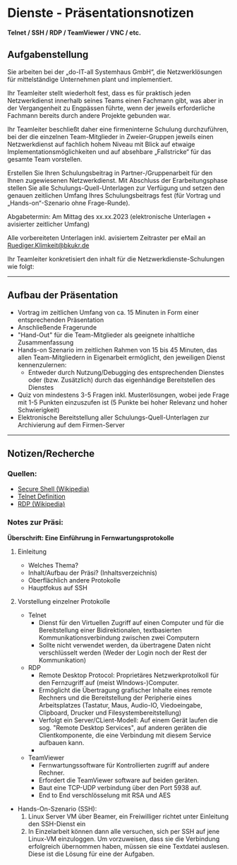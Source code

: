 # Dienste - Präsentationsnotizen

**Telnet / SSH / RDP / TeamViewer / VNC / etc.**

## Aufgabenstellung

Sie arbeiten bei der „do-IT-all Systemhaus GmbH“, die Netzwerklösungen für 
mittelständige Unternehmen plant und implementiert.

Ihr Teamleiter stellt wiederholt fest, dass es für praktisch jeden 
Netzwerkdienst innerhalb seines Teams einen Fachmann gibt, was aber in der 
Vergangenheit zu Engpässen führte, wenn der jeweils erforderliche Fachmann 
bereits durch andere Projekte gebunden war.

Ihr Teamleiter beschließt daher eine firmeninterne Schulung durchzuführen, bei 
der die einzelnen Team-Mitglieder in Zweier-Gruppen jeweils einen Netzwerkdienst 
auf fachlich hohem Niveau mit Blick auf etwaige Implementationsmöglichkeiten und
auf absehbare „Fallstricke“ für das gesamte Team vorstellen.

Erstellen Sie Ihren Schulungsbeitrag in Partner-/Gruppenarbeit für den Ihnen 
zugewiesenen Netzwerkdienst. Mit Abschluss der Erarbeitungsphase stellen Sie 
alle Schulungs-Quell-Unterlagen zur Verfügung und setzen den genauen zeitlichen 
Umfang Ihres Schulungsbeitrags fest (für Vortrag und „Hands-on“-Szenario ohne 
Frage-Runde). 

Abgabetermin: Am Mittag des xx.xx.2023 (elektronische Unterlagen + avisierter 
zeitlicher Umfang)

Alle vorbereiteten Unterlagen inkl. avisiertem Zeitraster per eMail an 
Ruediger.Klimkeit@bkukr.de

Ihr Teamleiter konkretisiert den inhalt für die Netzwerkdienste-Schulungen wie 
folgt: 

---
## Aufbau der Präsentation

- Vortrag im zeitlichen Umfang von ca. 15 Minuten in Form einer entsprechenden 
Präsentation
- Anschließende Fragerunde
- "Hand-Out" für die Team-Mitglieder als geeignete inhaltliche Zusammenfassung
- Hands-on Szenario im zeitlichen Rahmen von 15 bis 45 Minuten, das allen 
Team-Mitgliedern in Eigenarbeit ermöglicht, den jeweiligen Dienst 
kennenzulernen: 
	- Entweder durch Nutzung/Debugging des entsprechenden Dienstes oder 
	(bzw. Zusätzlich) durch das eigenhändige Bereitstellen des Dienstes
- Quiz von mindestens 3-5 Fragen inkl. Musterlösungen, wobei jede Frage mit 1-5 
Punkten einzuszufen ist (5 Punkte bei hoher Relevanz und hoher Schwierigkeit)
- Elektronische Bereitstellung aller Schulungs-Quell-Unterlagen zur Archivierung 
auf dem Firmen-Server
---

## Notizen/Recherche

### Quellen: 
- [Secure Shell (Wikipedia)](https://de.wikipedia.org/wiki/Secure_Shell)
- [Telnet Definition](https://www.computerweekly.com/de/definition/Telnet)
- [RDP (Wikipedia)](https://de.wikipedia.org/wiki/Remote_Desktop_Protocol)


### Notes zur Präsi:

**Überschrift: Eine Einführung in Fernwartungsprotokolle**
1. Einleitung
	- Welches Thema?
	- Inhalt/Aufbau der Präsi? (Inhaltsverzeichnis)
	- Oberflächlich andere Protokolle
	- Hauptfokus auf SSH

2. Vorstellung einzelner Protokolle
	- Telnet
		- Dienst für den Virtuellen Zugriff auf einen Computer und für 
		  die Bereitstellung einer Bidirektionalen, textbasierten 
		  Kommunikationsverbindung zwischen zwei Computern
		- Sollte nicht verwendet werden, da übertragene Daten nicht
		  verschlüsselt werden (Weder der Login noch der Rest der 
		  Kommunikation)
	- RDP
		- Remote Desktop Protocol: Proprietäres Netzwerkprotolkoll für 
		  den Fernzugriff auf (meist WIndows-)Computer. 
		- Ermöglicht die Übertragung grafischer Inhalte eines remote 
		  Rechners und die Bereitstellung der Peripherie eines 
		  Arbeitsplatzes (Tastatur, Maus, Audio-IO, Viedoeingabe, 
		  Clipboard, Drucker und Filesystembereitstellung)
		- Verfolgt ein Server/CLient-Modell: Auf einem Gerät laufen die 
		  sog. "Remote Desktop Services", auf anderen geräten die 
		  Clientkomponente, die eine Verbindung mit diesem Service 
		  aufbauen kann. 
		- 
	- TeamViewer
		- Fernwartungssoftware für Kontrollierten zugriff
		  auf andere Rechner.
		- Erfordert die TeamViewer software auf beiden geräten.
		- Baut eine TCP-UDP verbindung über den Port 5938 auf.
		- End to End verschlösselung mit RSA und AES

- Hands-On-Szenario (SSH): 
	1. Linux Server VM über Beamer, ein Freiwilliger richtet unter 
	   Einleitung den SSH-Dienst ein
	2. In Einzelarbeit können dann alle versuchen, sich per SSH auf jene 
	   Linux-VM einzuloggen. Um vorzuweisen, dass sie die Verbindung 
	   erfolgreich übernommen haben, müssen sie eine Textdatei auslesen. 
	   Diese ist die Lösung für eine der Aufgaben. 
